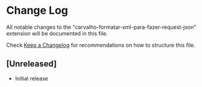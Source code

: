 # Change Log

All notable changes to the "carvalho-formatar-xml-para-fazer-request-json" extension will be documented in this file.

Check [Keep a Changelog](http://keepachangelog.com/) for recommendations on how to structure this file.

## [Unreleased]

- Initial release